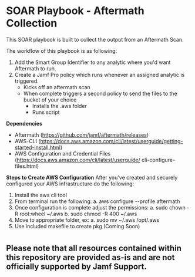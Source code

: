 # SOAR Playbook - Aftermath Collection

This SOAR playbook is built to collect the output from an Aftermath Scan. 

The workflow of this playbook is as following:

1. Add the Smart Group Identifier to any analytic where you'd want Aftermath to run.
2. Create a Jamf Pro policy which runs whenever an assigned analytic is triggered.
    - Kicks off an aftermath scan
    - When complete triggers a second policy to send the files to the bucket of your choice
        - Installs the .aws folder
        - Runs script

**Dependencies**
- Aftermath (https://github.com/jamf/aftermath/releases)
- AWS-CLI (https://docs.aws.amazon.com/cli/latest/userguide/getting-started-install.html)
- AWS Configuration and Credential Files (https://docs.aws.amazon.com/cli/latest/userguide/ cli-configure-files.html)


**Steps to Create AWS Configuration**
After you've created and securely configured your AWS infrastructure do the following:
1. Install the aws cli tool
2. From terminal run the following:
   a. aws configure --profile aftermath
3. Once configuration is complete adjust the permissions:
   a. sudo chown -R root:wheel ~/.aws
   b. sudo chmod -R 400 ~/.aws
4. Move to appropriate folder, ex: 
   a. sudo mv ~/.aws /opt/.aws
5. Use included makefile to create pkg (Coming Soon)
#
## Please note that all resources contained within this repository are provided as-is and are not officially supported by Jamf Support.